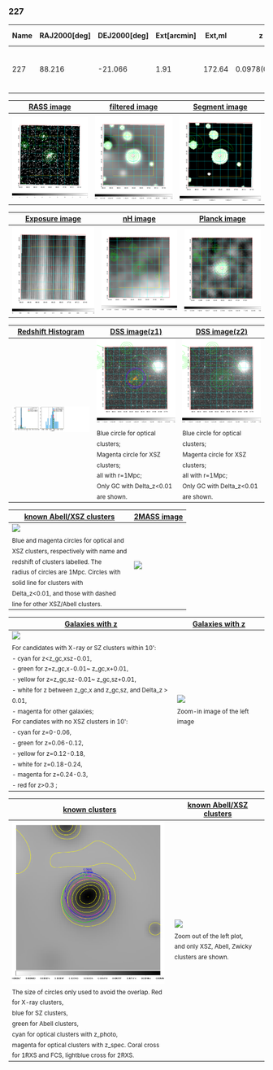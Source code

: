 <div STYLE="page-break-after: always;"></div>

### 227

|Name|RAJ2000[deg]|DEJ2000[deg] |Ext[arcmin]| Ext,ml | z | z_src| C|GC(XSZ,Delta_z<0.01)| GC(OPT,Delta_z<0.01)|GC| R_sig[arcmin] | R500[arcmin] | R500[Mpc]| CRsig[c/s] | CR500[c/s] |L500[1E44 erg/s]|F500[1E-12 erg/s/cm^2]| M500[1E14 Msun]|Tx[keV]|Cnt_sig|Beta|Rc[arcmin]|Comment|Alias|
|---|---|---|---|---|---|------|---|--------|---------|----------|---|---|---|---|---|---|---|---|---|---|---|---|---|---|
|227| 88.216| -21.066| 1.91| 172.64| 0.0978(0.005)| z1, z_xsz| B| MCXC, PSZ2, Tar| A, W| A, MCXC, PSZ2, Tar, W, XB| 14.162| 9.855| 1.069| 0.499(0.038)| 0.475(0.037)| 2.136(0.068)| 8.835(0.281)| 3.82(0.06)| 5.05(0.05)| 251.3| 0.831(-0.095+0.101)| 3.830(-0.648+0.611)| -| k198|

|[RASS image](../image/227/227_img.pdf)|[filtered image](../image/227/227_fil.pdf)|[Segment image](../image/227/227_seg.pdf)|
|-------------------|--------------------|-------------------|
| <img src="../image/227/227_img.png" width="300">  | <img src="../image/227/227_fil.png" width="300">   | <img src="../image/227/227_seg.png" width="300">  |

|[Exposure image](../image/227/227_mex.pdf)| [nH image](../image/227/227_nh.pdf)| [Planck image](../image/227/227_p.pdf)|
|-------------------|--------------------|-------------------|
|<img src="../image/227/227_mex.png" width="300">   | <img src="../image/227/227_nh.png" width="300">    | <img src="../image/227/227_p.png" width="300"> |

|[Redshift Histogram](../image/227/227_zg.pdf) | [DSS image(z1)](../image/227/227_dss_z1.pdf)      |  [DSS image(z2)](../image/227/227_dss_z2.pdf)    |
|-------------------|--------------------|-------------------|
|<img src="../image/227/227_zg.png" width="300"> |<img src="../image/227/227_dss_z1.png" width="300"> <sub><br>Blue circle for optical clusters; <br>Magenta circle for XSZ clusters; <br>all with r=1Mpc; <br>Only GC with Delta_z<0.01 are shown. </sub>| <img src="../image/227/227_dss_z2.png" width="300"><sub><br>Blue circle for optical clusters; <br>Magenta circle for XSZ clusters; <br>all with r=1Mpc; <br>Only GC with Delta_z<0.01 are shown. </sub> |

|[known Abell/XSZ clusters](../image/227/227_m.pdf) | [2MASS image](../image/227/227_2mass.pdf)      |
|-------------------|-------------------|
|<img src=../image/227/227_m.png width="300"> <br><sub>Blue and magenta circles for optical and <br>XSZ clusters, respectively with name and <br>redshift of clusters labelled. The <br>radius of circles are 1Mpc. Circles with <br>solid line for clusters with <br>Delta_z<0.01, and those with dashed <br>line for other XSZ/Abell clusters.        </sub>|<img src="../image/227/227_2mass.png" width="300">  |

|[Galaxies with z](../image/227/227_opt_ned.pdf) |[Galaxies with z](../image/227/227_opt_ned_zoom.pdf) |
|-------------------|-------------------|
| <img src=../image/227/227_opt_ned.png width="300"> <br><sub> For candidates with X-ray or SZ clusters within 10': <br> - cyan for z<z_gc,xsz-0.01, <br> - green for z=z_gc,x-0.01~ z_gc,x+0.01, <br> - yellow for z=z_gc,sz-0.01~ z_gc,sz+0.01, <br> - white for z between z_gc,x and z_gc,sz, and Delta_z > 0.01, <br> - magenta for other galaxies; <br>For candiates with no XSZ clusters in 10': <br> - cyan for z=0-0.06, <br> - green for z=0.06-0.12, <br> - yellow for z=0.12-0.18, <br> - white for z=0.18-0.24, <br> - magenta for z=0.24-0.3, <br> - red for z>0.3 ;  </sub>|<img src=../image/227/227_opt_ned_zoom.png width="300">  <br><sub> Zoom-in image of the left image</sub>|

|[known clusters](../image/227/227_gc.pdf) |[known Abell/XSZ clusters](../image/227/227_gc_large.pdf) |
|-------------------|-------------------|
| <img src=../image/227/227_gc.png width="300"> <br><sub> The size of circles only used to avoid the overlap. Red for X-ray clusters, <br> blue for SZ clusters, <br> green for Abell clusters, <br> cyan for optical clusters with z_photo, <br> magenta for optical clusters with z_spec. Coral cross for 1RXS and FCS, lightblue cross for 2RXS. </sub>|<img src=../image/227/227_gc_large.png width="300"> <br><sub> Zoom out of the left plot, <br> and only XSZ, Abell, Zwicky clusters are shown. </sub> |



